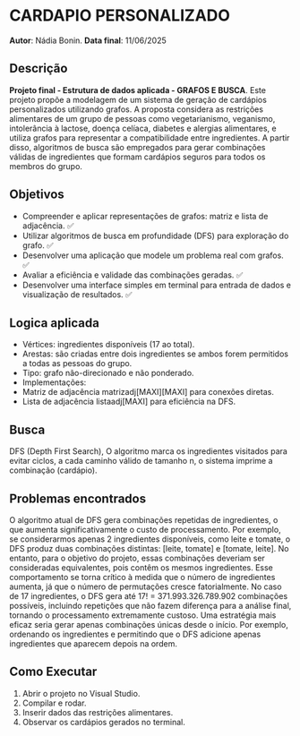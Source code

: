 # CARDAPIO PERSONALIZADO

**Autor**: Nádia Bonin.
**Data final**: 11/06/2025

## Descrição
**Projeto final - Estrutura de dados aplicada - GRAFOS E BUSCA**.
Este projeto propõe a modelagem de um sistema de geração de cardápios personalizados utilizando grafos. A proposta considera as restrições alimentares de um grupo de pessoas como vegetarianismo, veganismo, intolerância à lactose, doença celíaca, diabetes e alergias alimentares, e utiliza grafos para representar a compatibilidade entre ingredientes. A partir disso, algoritmos de busca são empregados para gerar combinações válidas de ingredientes que formam cardápios seguros para todos os membros do grupo.

## Objetivos
-	Compreender e aplicar representações de grafos: matriz e lista de adjacência. ✅
-	Utilizar algoritmos de busca em profundidade (DFS) para exploração do grafo. ✅
-	Desenvolver uma aplicação que modele um problema real com grafos. ✅
-	Avaliar a eficiência e validade das combinações geradas. ✅
-	Desenvolver uma interface simples em terminal para entrada de dados e visualização de resultados. ✅

## Logica aplicada
-	Vértices: ingredientes disponíveis (17 ao total).
-	Arestas: são criadas entre dois ingredientes se ambos forem permitidos a todas as pessoas do grupo.
-	Tipo: grafo não-direcionado e não ponderado.
-	Implementações:
 -	Matriz de adjacência matrizadj[MAXI][MAXI] para conexões diretas.
 -	Lista de adjacência listaadj[MAXI] para eficiência na DFS.

## Busca
DFS (Depth First Search),	O algoritmo marca os ingredientes visitados para evitar ciclos,	a cada caminho válido de tamanho n, o sistema imprime a combinação (cardápio).

## Problemas encontrados
O algoritmo atual de DFS gera combinações repetidas de ingredientes, o que aumenta significativamente o custo de processamento. Por exemplo, se considerarmos apenas 2 ingredientes disponíveis, como leite e tomate, o DFS produz duas combinações distintas: [leite, tomate] e [tomate, leite]. No entanto, para o objetivo do projeto, essas combinações deveriam ser consideradas equivalentes, pois contêm os mesmos ingredientes. Esse comportamento se torna crítico à medida que o número de ingredientes aumenta, já que o número de permutações cresce fatorialmente. No caso de 17 ingredientes, o DFS gera até 17! = 371.993.326.789.902 combinações possíveis, incluindo repetições que não fazem diferença para a análise final, tornando o processamento extremamente custoso. Uma estratégia mais eficaz seria gerar apenas combinações únicas desde o início. Por exemplo, ordenando os ingredientes e permitindo que o DFS adicione apenas ingredientes que aparecem depois na ordem.

## Como Executar
1. Abrir o projeto no Visual Studio.
2. Compilar e rodar.
3. Inserir dados das restrições alimentares.
4. Observar os cardápios gerados no terminal.
